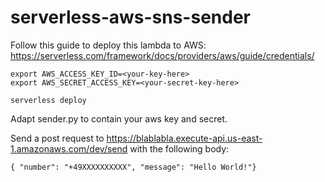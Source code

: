 # serverless-aws-sns-sender


Follow this guide to deploy this lambda to AWS: 
https://serverless.com/framework/docs/providers/aws/guide/credentials/

```
export AWS_ACCESS_KEY_ID=<your-key-here>
export AWS_SECRET_ACCESS_KEY=<your-secret-key-here>

serverless deploy
```

Adapt sender.py to contain your aws key and secret. 

Send a post request to https://blablabla.execute-api.us-east-1.amazonaws.com/dev/send with the following body:

```
{ "number": "+49XXXXXXXXXX", "message": "Hello World!"}
```
